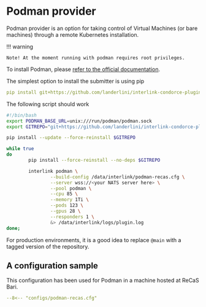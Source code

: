 # Podman provider
Podman provider is an option for taking control of Virtual Machines (or bare machines) through a remote Kubernetes
installation.

!!! warning

    Note! At the moment running with podman requires root privileges. 


To install Podman, please [refer to the official documentation](https://podman.io/docs/installation#installing-on-linux).

The simplest option to install the submitter is using pip
```yaml
pip install git+https://github.com/landerlini/interlink-condorce-plugin.git
```

The following script should work
```bash
#!/bin/bash
export PODMAN_BASE_URL=unix:///run/podman/podman.sock
export GITREPO="git+https://github.com/landerlini/interlink-condorce-plugin.git@main"

pip install --update --force-reinstall $GITREPO

while true
do
        pip install --force-reinstall --no-deps $GITREPO

        interlink podman \
                --build-config /data/interlink/podman-recas.cfg \
                --server wss://<your NATS server here> \
                --pool podman \
                --cpu 85 \
                --memory 1Ti \
                --pods 123 \
                --gpus 28 \
                --responders 1 \
                &> /data/interlink/logs/plugin.log
done;
```

For production environments, it is a good idea to replace `@main` with a tagged version of the repository.

## A configuration sample
This configuration has been used for Podman in a machine hosted at ReCaS Bari.
```yaml
--8<-- "configs/podman-recas.cfg"
```